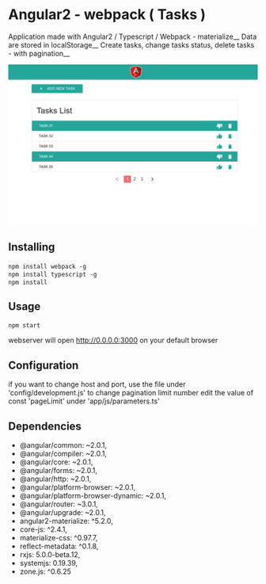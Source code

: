 # Angular2 - webpack ( Tasks )

Application made with Angular2 / Typescript / Webpack - materialize__
Data are stored in localStorage__
Create tasks, change tasks status, delete tasks - with pagination__

![Image of angular2app](https://raw.githubusercontent.com/Bennanimed/angular2-webpack/master/app/assets/jpg/angular2app-img.jpg)

## Installing

```
npm install webpack -g
npm install typescript -g
npm install
```

## Usage

```
npm start
```

webserver will open http://0.0.0.0:3000 on your default browser

## Configuration
if you want to change host and port, use the file under 'config/development.js'
to change pagination limit number edit the value of const 'pageLimit' under 'app/js/parameters.ts'

## Dependencies

* @angular/common: ~2.0.1,
* @angular/compiler: ~2.0.1,
* @angular/core: ~2.0.1,
* @angular/forms: ~2.0.1,
* @angular/http: ~2.0.1,
* @angular/platform-browser: ~2.0.1,
* @angular/platform-browser-dynamic: ~2.0.1,
* @angular/router: ~3.0.1,
* @angular/upgrade: ~2.0.1,
* angular2-materialize: ^5.2.0,
* core-js: ^2.4.1,
* materialize-css: ^0.97.7,
* reflect-metadata: ^0.1.8,
* rxjs: 5.0.0-beta.12,
* systemjs: 0.19.39,
* zone.js: ^0.6.25
